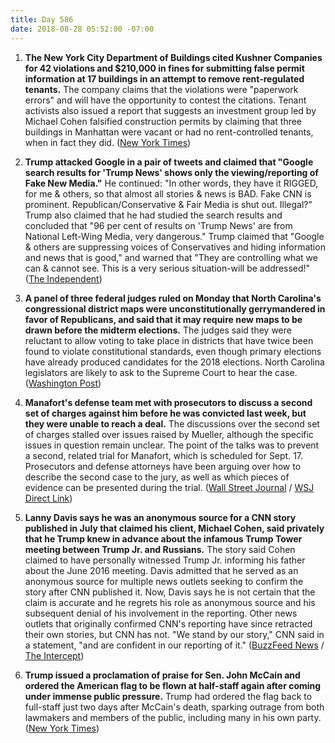 ```yaml
---
title: Day 586
date: 2018-08-28 05:52:00 -07:00
---
```


1. **The New York City Department of Buildings cited Kushner Companies for 42 violations and $210,000 in fines for submitting false permit information at 17 buildings in an attempt to remove rent-regulated tenants.** The company claims that the violations were "paperwork errors" and will have the opportunity to contest the citations. Tenant activists also issued a report that suggests an investment group led by Michael Cohen falsified construction permits by claiming that three buildings in Manhattan were vacant or had no rent-controlled tenants, when in fact they did. ([New York Times](https://www.nytimes.com/2018/08/27/nyregion/kushner-cohen-rent-regulated-tenants.html))

2. **Trump attacked Google in a pair of tweets and claimed that "Google search results for 'Trump News' shows only the viewing/reporting of Fake New Media."** He continued: "In other words, they have it RIGGED, for me & others, so that almost all stories & news is BAD. Fake CNN is prominent. Republican/Conservative & Fair Media is shut out. Illegal?" Trump also claimed that he had studied the search results and concluded that "96 per cent of results on 'Trump News' are from National Left-Wing Media, very dangerous." Trump claimed that "Google & others are suppressing voices of Conservatives and hiding information and news that is good," and warned that "They are controlling what we can & cannot see. This is a very serious situation-will be addressed!" ([The Independent](https://www.independent.co.uk/life-style/gadgets-and-tech/news/trump-news-google-search-results-twitter-rigged-us-president-a8510736.html))

3. **A panel of three federal judges ruled on Monday that North Carolina's congressional district maps were unconstitutionally gerrymandered in favor of Republicans, and said that it may require new maps to be drawn before the midterm elections.** The judges said they were reluctant to allow voting to take place in districts that have twice been found to violate constitutional standards, even though primary elections have already produced candidates for the 2018 elections. North Carolina legislators are likely to ask to the Supreme Court to hear the case. ([Washington Post](https://www.washingtonpost.com/politics/courts_law/2018/08/27/fc04e066-aa46-11e8-b1da-ff7faa680710_story.html?utm_term=.9c2cb6ef47b6))

4. **Manafort's defense team met with prosecutors to discuss a second set of charges against him before he was convicted last week, but they were unable to reach a deal.** The discussions over the second set of charges stalled over issues raised by Mueller, although the specific issues in question remain unclear. The point of the talks was to prevent a second, related trial for Manafort, which is scheduled for Sept. 17. Prosecutors and defense attorneys have been arguing over how to describe the second case to the jury, as well as which pieces of evidence can be presented during the trial. ([Wall Street Journal](https://outline.com/pTgSZZ) / [WSJ Direct Link](http://www.wsj.com/articles/manafort-sought-deal-in-next-trial-but-talks-broke-down-1535404819))

5. **Lanny Davis says he was an anonymous source for a CNN story published in July that claimed his client, Michael Cohen, said privately that he Trump knew in advance about the infamous Trump Tower meeting between Trump Jr. and Russians.** The story said Cohen claimed to have personally witnessed Trump Jr. informing his father about the June 2016 meeting. Davis admitted that he served as an anonymous source for multiple news outlets seeking to confirm the story after CNN published it. Now, Davis says he is not certain that the claim is accurate and he regrets his role as anonymous source and his subsequent denial of his involvement in the reporting. Other news outlets that originally confirmed CNN's reporting have since retracted their own stories, but CNN has not. "We stand by our story," CNN said in a statement, "and are confident in our reporting of it." ([BuzzFeed News](https://www.buzzfeednews.com/article/stevenperlberg/lanny-davis-cnn-trump-tower-story) / [The Intercept](https://theintercept.com/2018/08/28/cnn-credibly-accused-of-lying-to-its-audience-about-a-key-claim-in-its-blockbuster-cohen-story-refuses-to-comment/))

6. **Trump issued a proclamation of praise for Sen. John McCain and ordered the American flag to be flown at half-staff again after coming under immense public pressure.** Trump had ordered the flag back to full-staff just two days after McCain's death, sparking outrage from both lawmakers and members of the public, including many in his own party. ([New York Times](https://www.nytimes.com/2018/08/27/us/politics/flag-half-staff-mccain-trump.html))